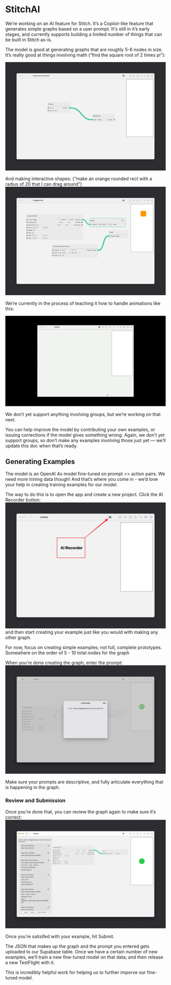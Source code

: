 # StitchAI	

We’re working on an AI feature for Stitch. It’s a Copilot-like feature that generates simple graphs based on a user prompt. It's still in it’s early stages, and currently supports building a limited number of things that can be built in Stitch as-is.

The model is good at generating graphs that are roughly 5-6 nodes in size. It’s really good at things involving math (“find the square root of 2 times pi”):

![](StitchAI_Documentation/MathExample.png)



And making interactive shapes:  (“make an orange rounded rect with a radius of 20 that I can drag around”)
![](StitchAI_Documentation/DraggableRectExample.png)

We’re currently in the process of teaching it how to handle animations like this: 



![](StitchAI_Documentation/RedRectAnimation.gif)





We don’t yet support anything involving groups, but we’re working on that next. 

You can help improve the model by contributing your own examples, or issuing corrections if the model gives something wrong. Again, we don’t yet support groups, so don’t make any examples involving those just yet — we’ll update this doc when that’s ready.



## Generating Examples

The model is an OpenAI 4o model fine-tuned on prompt <> action pairs. We need more trining data though! And that’s where you come in - we’d love your help in creating training examples for our model. 

The way to do this is to open the app and create a new project. Click the AI Recorder button:
![](StitchAI_Documentation/AIRecorder.png)
and then start creating your example just like you would with making any other graph. 

For now, focus on creating simple examples; not full, complete prototypes. Somewhere on the order of 5 - 10 total nodes for the graph

When you’re done creating the graph, enter the prompt:
![](StitchAI_Documentation/PromptView.png)

Make sure your prompts are descriptive, and fully articulate everything that is happening in the graph. 



### Review and Submission

Once you’re done that, you can review the graph again to make sure it’s correct:
![](StitchAI_Documentation/SubmissionView.png)

Once you’re satisifed with your example, hit Submit. 

The JSON that makes up the graph and the prompt you entered gets uploaded to our Supabase table. Once we have a certain number of new examples, we’ll train a new fine-tuned model on that data; and then release a new TestFlight with it. 

This is incredibly helpful work for helping us to further imporve our fine-tuned model.
